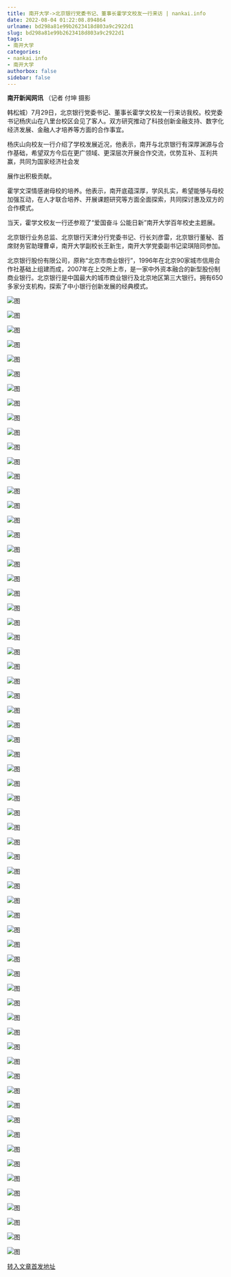 ```yaml
---
title: 南开大学->北京银行党委书记、董事长霍学文校友一行来访 | nankai.info
date: 2022-08-04 01:22:08.894864
urlname: bd298a81e99b2623418d803a9c2922d1
slug: bd298a81e99b2623418d803a9c2922d1
tags: 
- 南开大学
categories:
- nankai.info
- 南开大学
authorbox: false
sidebar: false
---
```

**南开新闻网讯** （记者 付坤 摄影

韩松城）7月29日，北京银行党委书记、董事长霍学文校友一行来访我校。校党委书记杨庆山在八里台校区会见了客人。双方研究推动了科技创新金融支持、数字化经济发展、金融人才培养等方面的合作事宜。

杨庆山向校友一行介绍了学校发展近况，他表示，南开与北京银行有深厚渊源与合作基础，希望双方今后在更广领域、更深层次开展合作交流，优势互补、互利共赢，共同为国家经济社会发
<!--more-->
展作出积极贡献。

霍学文深情感谢母校的培养。他表示，南开底蕴深厚，学风扎实，希望能够与母校加强互动，在人才联合培养、开展课题研究等方面全面探索，共同探讨惠及双方的合作模式。

当天，霍学文校友一行还参观了“爱国奋斗 公能日新”南开大学百年校史主题展。

北京银行业务总监、北京银行天津分行党委书记、行长刘彦雷，北京银行董秘、首席财务官助理曹卓，南开大学副校长王新生，南开大学党委副书记梁琪陪同参加。

北京银行股份有限公司，原称“北京市商业银行”，1996年在北京90家城市信用合作社基础上组建而成，2007年在上交所上市，是一家中外资本融合的新型股份制商业银行。北京银行是中国最大的城市商业银行及北京地区第三大银行。拥有650多家分支机构，探索了中小银行创新发展的经典模式。

![图](http://news.nankai.edu.cn/ywsd/system/2022/07/30/g)

![图](http://news.nankai.edu.cn/ywsd/system/2022/07/30/p)

![图](http://news.nankai.edu.cn/ywsd/system/2022/07/30/j)

![图](http://news.nankai.edu.cn/ywsd/system/2022/07/30/)

![图](http://news.nankai.edu.cn/ywsd/system/2022/07/30/9)

![图](http://news.nankai.edu.cn/ywsd/system/2022/07/30/5)

![图](http://news.nankai.edu.cn/ywsd/system/2022/07/30/1)

![图](http://news.nankai.edu.cn/ywsd/system/2022/07/30/0)

![图](http://news.nankai.edu.cn/ywsd/system/2022/07/30/4)

![图](http://news.nankai.edu.cn/ywsd/system/2022/07/30/c)

![图](http://news.nankai.edu.cn/ywsd/system/2022/07/30/d)

![图](http://news.nankai.edu.cn/ywsd/system/2022/07/30/6)

![图](http://news.nankai.edu.cn/ywsd/system/2022/07/30/_)

![图](http://news.nankai.edu.cn/ywsd/system/2022/07/30/8)

![图](http://news.nankai.edu.cn/ywsd/system/2022/07/30/2)

![图](http://news.nankai.edu.cn/ywsd/system/2022/07/30/1)

![图](http://news.nankai.edu.cn/ywsd/system/2022/07/30/7)

![图](http://news.nankai.edu.cn/ywsd/system/2022/07/30/4)

![图](http://news.nankai.edu.cn/ywsd/system/2022/07/30/0)

![图](http://news.nankai.edu.cn/ywsd/system/2022/07/30/0)

![图](http://news.nankai.edu.cn/ywsd/system/2022/07/30/0)

![图](http://news.nankai.edu.cn/ywsd/system/2022/07/30/3)

![图](http://news.nankai.edu.cn/ywsd/system/2022/07/30/0)

![图](http://news.nankai.edu.cn/ywsd/system/2022/07/30/0)

![图](http://news.nankai.edu.cn/)

![图](http://news.nankai.edu.cn/ywsd/system/2022/07/30/1)

![图](http://news.nankai.edu.cn/ywsd/system/2022/07/30/7)

![图](http://news.nankai.edu.cn/ywsd/system/2022/07/30/4)

![图](http://news.nankai.edu.cn/)

![图](http://news.nankai.edu.cn/ywsd/system/2022/07/30/0)

![图](http://news.nankai.edu.cn/ywsd/system/2022/07/30/0)

![图](http://news.nankai.edu.cn/ywsd/system/2022/07/30/0)

![图](http://news.nankai.edu.cn/)

![图](http://news.nankai.edu.cn/ywsd/system/2022/07/30/3)

![图](http://news.nankai.edu.cn/ywsd/system/2022/07/30/0)

![图](http://news.nankai.edu.cn/ywsd/system/2022/07/30/0)

![图](http://news.nankai.edu.cn/)

![图](http://news.nankai.edu.cn/ywsd/system/2022/07/30/c)

![图](http://news.nankai.edu.cn/ywsd/system/2022/07/30/i)

![图](http://news.nankai.edu.cn/ywsd/system/2022/07/30/p)

![图](http://news.nankai.edu.cn/)

![图](http://news.nankai.edu.cn/ywsd/system/2022/07/30/n)

![图](http://news.nankai.edu.cn/ywsd/system/2022/07/30/c)

![图](http://news.nankai.edu.cn/ywsd/system/2022/07/30/)

![图](http://news.nankai.edu.cn/ywsd/system/2022/07/30/u)

![图](http://news.nankai.edu.cn/ywsd/system/2022/07/30/d)

![图](http://news.nankai.edu.cn/ywsd/system/2022/07/30/e)

![图](http://news.nankai.edu.cn/ywsd/system/2022/07/30/)

![图](http://news.nankai.edu.cn/ywsd/system/2022/07/30/i)

![图](http://news.nankai.edu.cn/ywsd/system/2022/07/30/a)

![图](http://news.nankai.edu.cn/ywsd/system/2022/07/30/k)

![图](http://news.nankai.edu.cn/ywsd/system/2022/07/30/n)

![图](http://news.nankai.edu.cn/ywsd/system/2022/07/30/a)

![图](http://news.nankai.edu.cn/ywsd/system/2022/07/30/n)

![图](http://news.nankai.edu.cn/ywsd/system/2022/07/30/)

![图](http://news.nankai.edu.cn/ywsd/system/2022/07/30/s)

![图](http://news.nankai.edu.cn/ywsd/system/2022/07/30/w)

![图](http://news.nankai.edu.cn/ywsd/system/2022/07/30/e)

![图](http://news.nankai.edu.cn/ywsd/system/2022/07/30/n)

![图](http://news.nankai.edu.cn/)

![图](http://news.nankai.edu.cn/)

![图](http://news.nankai.edu.cn/ywsd/system/2022/07/30/:)

![图](http://news.nankai.edu.cn/ywsd/system/2022/07/30/p)

![图](http://news.nankai.edu.cn/ywsd/system/2022/07/30/t)

![图](http://news.nankai.edu.cn/ywsd/system/2022/07/30/t)

![图](http://news.nankai.edu.cn/ywsd/system/2022/07/30/h)

[转入文章首发地址](http://news.nankai.edu.cn/ywsd/system/2022/07/30/030052312.shtml)